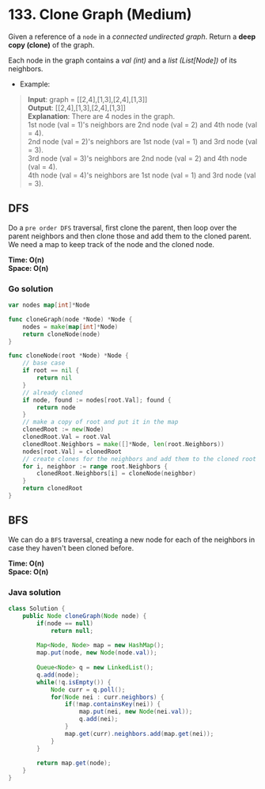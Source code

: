 # 133. Clone Graph (Medium)

Given a reference of a `node` in a *connected undirected graph*. Return a **deep copy (clone)** of
the graph.

Each node in the graph contains a *val (int)* and a *list (List[Node])* of its neighbors.

- Example:
> **Input**: graph = [[2,4],[1,3],[2,4],[1,3]] <br>
> **Output**: [[2,4],[1,3],[2,4],[1,3]] <br>
> **Explanation**: There are 4 nodes in the graph. <br>
> 1st node (val = 1)'s neighbors are 2nd node (val = 2) and 4th node (val = 4). <br>
> 2nd node (val = 2)'s neighbors are 1st node (val = 1) and 3rd node (val = 3). <br>
> 3rd node (val = 3)'s neighbors are 2nd node (val = 2) and 4th node (val = 4). <br>
> 4th node (val = 4)'s neighbors are 1st node (val = 1) and 3rd node (val = 3).

## DFS
Do a `pre order DFS` traversal, first clone the parent, then loop over the parent neighbors and then
clone those and add them to the cloned parent. We need a map to keep track of the node and the 
cloned node.

**Time: O(n) <br> Space: O(n)**

### Go solution
```go
var nodes map[int]*Node

func cloneGraph(node *Node) *Node {
    nodes = make(map[int]*Node)
    return cloneNode(node)
}

func cloneNode(root *Node) *Node {
    // base case
    if root == nil {
        return nil
    }
    // already cloned
    if node, found := nodes[root.Val]; found {
        return node
    }
    // make a copy of root and put it in the map
    clonedRoot := new(Node)
    clonedRoot.Val = root.Val
    clonedRoot.Neighbors = make([]*Node, len(root.Neighbors))
    nodes[root.Val] = clonedRoot
    // create clones for the neighbors and add them to the cloned root
    for i, neighbor := range root.Neighbors {
        clonedRoot.Neighbors[i] = cloneNode(neighbor)
    }
    return clonedRoot
}
```

## BFS
We can do a `BFS` traversal, creating a new node for each of the neighbors in case they haven't been
cloned before.

**Time: O(n) <br> Space: O(n)**

### Java solution
```java
class Solution {
    public Node cloneGraph(Node node) {
        if(node == null)
            return null;
        
        Map<Node, Node> map = new HashMap();
        map.put(node, new Node(node.val));
        
        Queue<Node> q = new LinkedList();
        q.add(node);
        while(!q.isEmpty()) {
            Node curr = q.poll();
            for(Node nei : curr.neighbors) {
                if(!map.containsKey(nei)) {
                    map.put(nei, new Node(nei.val));
                    q.add(nei);
                }
                map.get(curr).neighbors.add(map.get(nei));
            }
        }
        
        return map.get(node);
    }
}
```